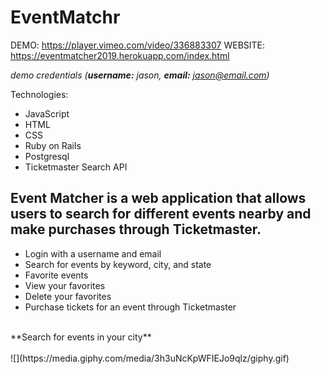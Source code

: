 # EventMatchr

DEMO: https://player.vimeo.com/video/336883307
WEBSITE: https://eventmatcher2019.herokuapp.com/index.html

*demo credentials (**username:** jason, **email:** jason@email.com)*

Technologies:
- JavaScript
- HTML
- CSS
- Ruby on Rails
- Postgresql
- Ticketmaster Search API

## Event Matcher is a web application that allows users to search for different events nearby and make purchases through Ticketmaster.

- Login with a username and email
- Search for events by keyword, city, and state
- Favorite events
- View your favorites
- Delete your favorites
- Purchase tickets for an event through Ticketmaster
<br>
**Search for events in your city**
<br><br>
![](https://media.giphy.com/media/3h3uNcKpWFIEJo9qlz/giphy.gif)



